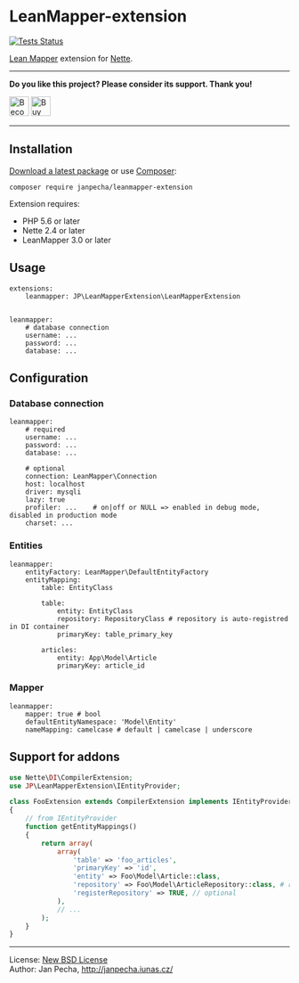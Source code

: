 
LeanMapper-extension
====================

[![Tests Status](https://github.com/janpecha/leanmapper-extension/workflows/Tests/badge.svg)](https://github.com/janpecha/leanmapper-extension/actions)

[Lean Mapper](http://leanmapper.com/) extension for [Nette](https://nette.org).

---

**Do you like this project? Please consider its support. Thank you!**

<a href="https://www.patreon.com/bePatron?u=9680759"><img src="https://c5.patreon.com/external/logo/become_a_patron_button.png" alt="Become a Patron!" height="35"></a>
<a href="https://www.paypal.me/janpecha/5eur"><img src="https://buymecoffee.intm.org/img/button-paypal-white.png" alt="Buy me a coffee" height="35"></a>

---


Installation
------------

[Download a latest package](https://github.com/janpecha/leanmapper-extension/releases) or use [Composer](http://getcomposer.org/):

```
composer require janpecha/leanmapper-extension
```

Extension requires:
* PHP 5.6 or later
* Nette 2.4 or later
* LeanMapper 3.0 or later


Usage
-----

``` neon
extensions:
	leanmapper: JP\LeanMapperExtension\LeanMapperExtension


leanmapper:
	# database connection
	username: ...
	password: ...
	database: ...
```


Configuration
-------------

### Database connection

``` neon
leanmapper:
	# required
	username: ...
	password: ...
	database: ...

	# optional
	connection: LeanMapper\Connection
	host: localhost
	driver: mysqli
	lazy: true
	profiler: ...    # on|off or NULL => enabled in debug mode, disabled in production mode
	charset: ...
```


### Entities

``` neon
leanmapper:
	entityFactory: LeanMapper\DefaultEntityFactory
	entityMapping:
		table: EntityClass

		table:
			entity: EntityClass
			repository: RepositoryClass # repository is auto-registred in DI container
			primaryKey: table_primary_key

		articles:
			entity: App\Model\Article
			primaryKey: article_id
```


### Mapper

``` neon
leanmapper:
	mapper: true # bool
	defaultEntityNamespace: 'Model\Entity'
	nameMapping: camelcase # default | camelcase | underscore
```


Support for addons
------------------

``` php
use Nette\DI\CompilerExtension;
use JP\LeanMapperExtension\IEntityProvider;

class FooExtension extends CompilerExtension implements IEntityProvider
{
	// from IEntityProvider
	function getEntityMappings()
	{
		return array(
			array(
				'table' => 'foo_articles',
				'primaryKey' => 'id',
				'entity' => Foo\Model\Article::class,
				'repository' => Foo\Model\ArticleRepository::class, # repository is auto-registred in DI container, see option 'registerRepository'
				'registerRepository' => TRUE, // optional
			),
			// ...
		);
	}
}
```

------------------------------

License: [New BSD License](license.md)
<br>Author: Jan Pecha, http://janpecha.iunas.cz/

